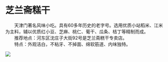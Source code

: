 # 芝兰斋糕干  
 
&emsp;&emsp;天津门著名风味小吃。具有60多年历史的老字号。选用优质小站稻米、江米为主料，辅以优质红小豆、芝麻、桃仁、葡干、瓜条、桔丁等精制而成。  
&emsp;&emsp;推荐地点：河东区沈庄子大街92号是芝兰斋糕干专卖店。  
&emsp;&emsp;特点：外观洁白，不粘牙、不掉面、绵软筋道、内味独特。  
  
![](https://raw.gitmirror.com/szqq0512/Pic/main/img/202201212003312.png)  